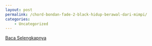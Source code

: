 ```yaml
---
layout: post
permalink: /chord-bondan-fade-2-black-hidup-berawal-dari-mimpi/
categories:
    - Uncategorized
---
```


[Baca Selengkapnya](/03)